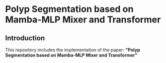 # Polyp Segmentation based on Mamba-MLP Mixer and Transformer
## Introduction
This repository includes the implementation of the paper: **"Polyp Segmentation based on Mamba-MLP Mixer and Transformer"**


